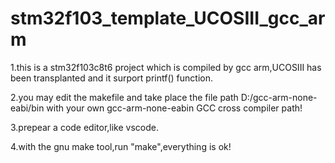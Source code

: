 # stm32f103_template_UCOSIII_gcc_arm
1.this is a stm32f103c8t6 project which is compiled by gcc arm,UCOSIII has been transplanted and it surport printf() function.

2.you may edit the makefile and take place the file path D:/gcc-arm-none-eabi/bin with your own gcc-arm-none-eabin GCC cross compiler path!

3.prepear a code editor,like vscode.

4.with the gnu make tool,run "make",everything is ok!

